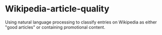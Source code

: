 # Wikipedia-article-quality
Using natural language processing to classify entries on Wikipedia as either "good articles" or containing promotional content.
